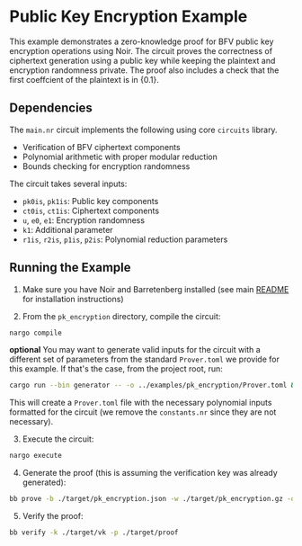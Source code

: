 # Public Key Encryption Example

This example demonstrates a zero-knowledge proof for BFV public key encryption operations using Noir. The circuit proves the correctness of ciphertext generation using a public key while keeping the plaintext and encryption randomness private. The proof also includes a check that the first coeffcient of the plaintext is in {0.1}. 

## Dependencies

The `main.nr` circuit implements the following using core `circuits` library.

- Verification of BFV ciphertext components
- Polynomial arithmetic with proper modular reduction
- Bounds checking for encryption randomness

The circuit takes several inputs:

- `pk0is`, `pk1is`: Public key components
- `ct0is`, `ct1is`: Ciphertext components
- `u`, `e0`, `e1`: Encryption randomness
- `k1`: Additional parameter
- `r1is`, `r2is`, `p1is`, `p2is`: Polynomial reduction parameters

## Running the Example

1. Make sure you have Noir and Barretenberg installed (see main [README](../README.md) for installation instructions)

2. From the `pk_encryption` directory, compile the circuit:

```bash
nargo compile
```

**optional** You may want to generate valid inputs for the circuit with a different set of parameters from the standard `Prover.toml` we provide for this example. If that's the case, from the project root, run:

```bash
cargo run --bin generator -- -o ../examples/pk_encryption/Prover.toml && rm -rf ../examples/pk_encryption/constants.nr
```

This will create a `Prover.toml` file with the necessary polynomial inputs formatted for the circuit (we remove the `constants.nr` since they are not necessary).

3. Execute the circuit:

```bash
nargo execute
```

4. Generate the proof (this is assuming the verification key was already generated):

```bash
bb prove -b ./target/pk_encryption.json -w ./target/pk_encryption.gz -o ./target
```

5. Verify the proof:

```bash
bb verify -k ./target/vk -p ./target/proof
```

